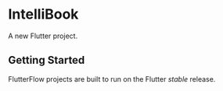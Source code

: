 # IntelliBook

A new Flutter project.

## Getting Started

FlutterFlow projects are built to run on the Flutter _stable_ release.

